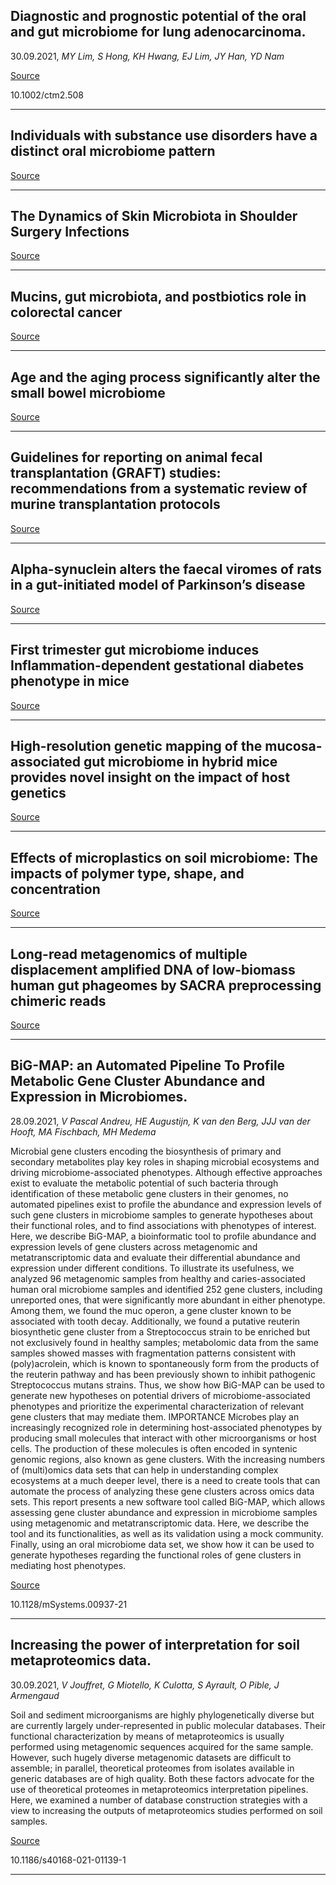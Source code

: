 ## Diagnostic and prognostic potential of the oral and gut microbiome for lung adenocarcinoma.
 30.09.2021, _MY Lim, S Hong, KH Hwang, EJ Lim, JY Han, YD Nam_



[Source](https://onlinelibrary.wiley.com/doi/10.1002/ctm2.508)

10.1002/ctm2.508

---

## Individuals with substance use disorders have a distinct oral microbiome pattern

[Source](https://www.sciencedirect.com/science/article/pii/S2666354621000740)

---

## The Dynamics of Skin Microbiota in Shoulder Surgery Infections

[Source](https://onlinelibrary.wiley.com/doi/10.1111/apm.13185)

---

## Mucins, gut microbiota, and postbiotics role in colorectal cancer

[Source](https://www.tandfonline.com/doi/full/10.1080/19490976.2021.1974795)

---

## Age and the aging process significantly alter the small bowel microbiome

[Source](https://www.sciencedirect.com/science/article/pii/S2211124721012195)

---

## Guidelines for reporting on animal fecal transplantation (GRAFT) studies: recommendations from a systematic review of murine transplantation protocols

[Source](https://www.tandfonline.com/doi/full/10.1080/19490976.2021.1979878)

---

## Alpha-synuclein alters the faecal viromes of rats in a gut-initiated model of Parkinson’s disease

[Source](https://www.nature.com/articles/s42003-021-02666-1)

---

## First trimester gut microbiome induces Inflammation-dependent gestational diabetes phenotype in mice

[Source](https://www.medrxiv.org/content/10.1101/2021.09.17.21262268v1)

---

## High-resolution genetic mapping of the mucosa-associated gut microbiome in hybrid mice provides novel insight on the impact of host genetics

[Source](https://www.biorxiv.org/content/10.1101/2021.09.28.462095v1)

---

## Effects of microplastics on soil microbiome: The impacts of polymer type, shape, and concentration

[Source](https://www.sciencedirect.com/science/article/abs/pii/S0048969721055935)

---

## Long-read metagenomics of multiple displacement amplified DNA of low-biomass human gut phageomes by SACRA preprocessing chimeric reads

[Source](https://academic.oup.com/dnaresearch/advance-article/doi/10.1093/dnares/dsab019/6377780)

---

## BiG-MAP: an Automated Pipeline To Profile Metabolic Gene Cluster Abundance and Expression in Microbiomes.
 28.09.2021, _V Pascal Andreu, HE Augustijn, K van den Berg, JJJ van der Hooft, MA Fischbach, MH Medema_


Microbial gene clusters encoding the biosynthesis of primary and secondary metabolites play key roles in shaping microbial ecosystems and driving microbiome-associated phenotypes. Although effective approaches exist to evaluate the metabolic potential of such bacteria through identification of these metabolic gene clusters in their genomes, no automated pipelines exist to profile the abundance and expression levels of such gene clusters in microbiome samples to generate hypotheses about their functional roles, and to find associations with phenotypes of interest. Here, we describe BiG-MAP, a bioinformatic tool to profile abundance and expression levels of gene clusters across metagenomic and metatranscriptomic data and evaluate their differential abundance and expression under different conditions. To illustrate its usefulness, we analyzed 96 metagenomic samples from healthy and caries-associated human oral microbiome samples and identified 252 gene clusters, including unreported ones, that were significantly more abundant in either phenotype. Among them, we found the muc operon, a gene cluster known to be associated with tooth decay. Additionally, we found a putative reuterin biosynthetic gene cluster from a Streptococcus strain to be enriched but not exclusively found in healthy samples; metabolomic data from the same samples showed masses with fragmentation patterns consistent with (poly)acrolein, which is known to spontaneously form from the products of the reuterin pathway and has been previously shown to inhibit pathogenic Streptococcus mutans strains. Thus, we show how BiG-MAP can be used to generate new hypotheses on potential drivers of microbiome-associated phenotypes and prioritize the experimental characterization of relevant gene clusters that may mediate them. IMPORTANCE Microbes play an increasingly recognized role in determining host-associated phenotypes by producing small molecules that interact with other microorganisms or host cells. The production of these molecules is often encoded in syntenic genomic regions, also known as gene clusters. With the increasing numbers of (multi)omics data sets that can help in understanding complex ecosystems at a much deeper level, there is a need to create tools that can automate the process of analyzing these gene clusters across omics data sets. This report presents a new software tool called BiG-MAP, which allows assessing gene cluster abundance and expression in microbiome samples using metagenomic and metatranscriptomic data. Here, we describe the tool and its functionalities, as well as its validation using a mock community. Finally, using an oral microbiome data set, we show how it can be used to generate hypotheses regarding the functional roles of gene clusters in mediating host phenotypes.

[Source](https://journals.asm.org/doi/10.1128/mSystems.00937-21)

10.1128/mSystems.00937-21

---

## Increasing the power of interpretation for soil metaproteomics data.
 30.09.2021, _V Jouffret, G Miotello, K Culotta, S Ayrault, O Pible, J Armengaud_


Soil and sediment microorganisms are highly phylogenetically diverse but are currently largely under-represented in public molecular databases. Their functional characterization by means of metaproteomics is usually performed using metagenomic sequences acquired for the same sample. However, such hugely diverse metagenomic datasets are difficult to assemble; in parallel, theoretical proteomes from isolates available in generic databases are of high quality. Both these factors advocate for the use of theoretical proteomes in metaproteomics interpretation pipelines. Here, we examined a number of database construction strategies with a view to increasing the outputs of metaproteomics studies performed on soil samples.

[Source](https://microbiomejournal.biomedcentral.com/articles/10.1186/s40168-021-01139-1)

10.1186/s40168-021-01139-1

---

